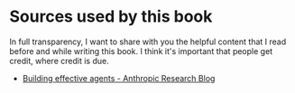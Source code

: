 # Sources used by this book

In full transparency, I want to share with you the helpful content that I read before and while
writing this book. I think it's important that people get credit, where credit is due.

- [Building effective agents - Anthropic Research Blog](https://www.anthropic.com/research/building-effective-agents)

